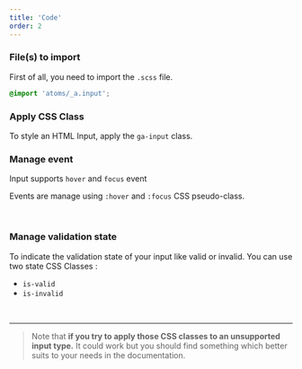 ```yaml
---
title: 'Code'
order: 2
---
```


### File(s) to import

First of all, you need to import the `.scss` file.

```scss
@import 'atoms/_a.input';
```

### Apply CSS Class

To style an HTML Input, apply the `ga-input` class.

<pattern path="src/pages/Components/Atoms/text-input/Previews/input-default"></pattern>

### Manage event

<hintitem>
    Input supports <code>hover</code> and <code>focus</code> event
</hintitem>

Events are manage using `:hover` and `:focus` CSS pseudo-class.

<br/>

<pattern path="src/pages/Components/Atoms/text-input/Previews/input-default-event"></pattern>

### Manage validation state

To indicate the validation state of your input like valid or invalid. You can use two state CSS Classes :

- `is-valid`
- `is-invalid`

<pattern path="src/pages/Components/Atoms/text-input/Previews/input-state"></pattern>

<br/>

---

> Note that <strong>if you try to apply those CSS classes to an unsupported input type.</strong> It could work but you should find something which better suits to your needs in the documentation.
